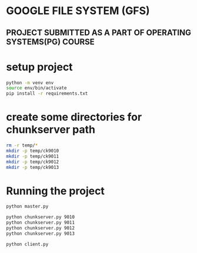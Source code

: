 # GOOGLE FILE SYSTEM (GFS)
## PROJECT SUBMITTED AS A PART OF OPERATING SYSTEMS(PG) COURSE

# setup project
```bash
python -m venv env
source env/bin/activate
pip install -r requirements.txt
```

# create some directories for chunkserver path
```bash
rm -r temp/*
mkdir -p temp/ck9010
mkdir -p temp/ck9011
mkdir -p temp/ck9012
mkdir -p temp/ck9013
```

# Running the project
```bash
python master.py

python chunkserver.py 9010
python chunkserver.py 9011
python chunkserver.py 9012
python chunkserver.py 9013

python client.py 
```